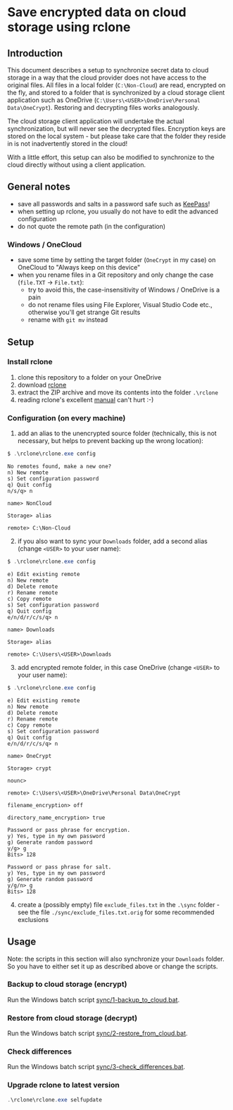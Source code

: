 # Save encrypted data on cloud storage using rclone

## Introduction

This document describes a setup to synchronize secret data to cloud storage in a way that the cloud provider does not have access to the original files. All files in a local folder (`C:\Non-Cloud`) are read, encrypted on the fly, and stored to a folder that is synchronized by a cloud storage client application such as OneDrive (`C:\Users\<USER>\OneDrive\Personal Data\OneCrypt`). Restoring and decrypting files works analogously.

The cloud storage client application will undertake the actual synchronization, but will never see the decrypted files. Encryption keys are stored on the local system - but please take care that the folder they reside in is not inadvertently stored in the cloud!

With a little effort, this setup can also be modified to synchronize to the cloud directly without using a client application.

## General notes

- save all passwords and salts in a password safe such as [KeePass](https://keepass.info/)!
- when setting up rclone, you usually do not have to edit the advanced configuration
- do not quote the remote path (in the configuration)

### Windows / OneCloud

- save some time by setting the target folder (`OneCrypt` in my case) on OneCloud to "Always keep on this device"
- when you rename files in a Git repository and only change the case (`file.TXT` → `File.txt`):
  - try to avoid this, the case-insensitivity of Windows / OneDrive is a pain
  - do not rename files using File Explorer, Visual Studio Code etc., otherwise you'll get strange Git results
  - rename with `git mv` instead

## Setup

### Install rclone

1. clone this repository to a folder on your OneDrive
2. download [rclone](https://rclone.org/downloads/)
3. extract the ZIP archive and move its contents into the folder `.\rclone`
4. reading rclone's excellent [manual](https://rclone.org/docs/) can't hurt :-)

### Configuration (on every machine)

1. add an alias to the unencrypted source folder (technically, this is not necessary, but helps to prevent backing up the wrong location):

```ps1
$ .\rclone\rclone.exe config
```

```plain
No remotes found, make a new one?
n) New remote
s) Set configuration password
q) Quit config
n/s/q> n

name> NonCloud

Storage> alias

remote> C:\Non-Cloud
```

2. if you also want to sync your `Downloads` folder, add a second alias (change `<USER>` to your user name):

```ps1
$ .\rclone\rclone.exe config
```

```plain
e) Edit existing remote
n) New remote
d) Delete remote
r) Rename remote
c) Copy remote
s) Set configuration password
q) Quit config
e/n/d/r/c/s/q> n

name> Downloads

Storage> alias

remote> C:\Users\<USER>\Downloads
```

3. add encrypted remote folder, in this case OneDrive (change `<USER>` to your user name):

```ps1
$ .\rclone\rclone.exe config
```

```plain
e) Edit existing remote
n) New remote
d) Delete remote
r) Rename remote
c) Copy remote
s) Set configuration password
q) Quit config
e/n/d/r/c/s/q> n

name> OneCrypt

Storage> crypt

nounc>

remote> C:\Users\<USER>\OneDrive\Personal Data\OneCrypt

filename_encryption> off

directory_name_encryption> true

Password or pass phrase for encryption.
y) Yes, type in my own password
g) Generate random password
y/g> g
Bits> 128

Password or pass phrase for salt.
y) Yes, type in my own password
g) Generate random password
y/g/n> g
Bits> 128
```

4. create a (possibly empty) file `exclude_files.txt` in the `.\sync` folder - see the file `./sync/exclude_files.txt.orig` for some recommended exclusions

## Usage

Note: the scripts in this section will also synchronize your `Downloads` folder. So you have to either set it up as described above or change the scripts.

### Backup to cloud storage (encrypt)

Run the Windows batch script [sync/1-backup_to_cloud.bat](sync/1-backup_to_cloud.bat).

### Restore from cloud storage (decrypt)

Run the Windows batch script [sync/2-restore_from_cloud.bat](sync/2-restore_from_cloud.bat).

### Check differences

Run the Windows batch script [sync/3-check_differences.bat](sync/3-check_differences.bat).

### Upgrade rclone to latest version

```ps1
.\rclone\rclone.exe selfupdate
```
